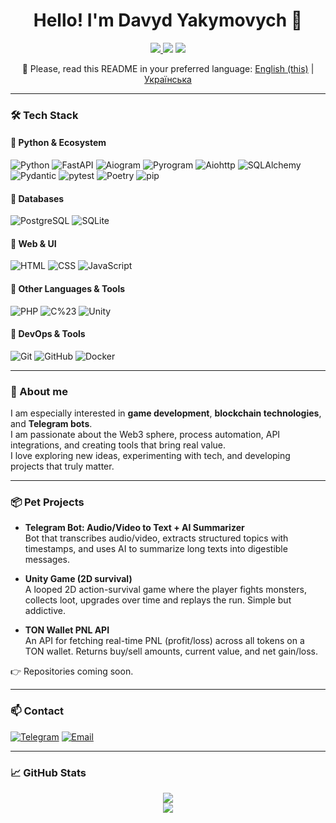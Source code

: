 <h1 align="center">Hello! I'm Davyd Yakymovych 👋</h1>

<p align="center">
  <a href="https://t.me/dyakymov">
    <img src="https://img.shields.io/badge/Telegram-@dyakymov-2CA5E0?logo=telegram&logoColor=white" />
  </a>
  <img src="https://img.shields.io/badge/OS-Linux-%23007ACC?logo=linux&logoColor=white" />
  <img src="https://img.shields.io/badge/Editor-VSCode-007ACC?logo=visualstudiocode&logoColor=white" />
</p>

<p align="center">
  📌 Please, read this README in your preferred language:  
  <a href="README.md">English (this)</a> | <a href="README_uk.md">Українська</a>
</p>

---

### 🛠 Tech Stack

#### 🔹 Python & Ecosystem
![Python](https://img.shields.io/badge/Python-3.10%20|%203.11%20|%203.12%20|%203.13-blue?logo=python&logoColor=white)
![FastAPI](https://img.shields.io/badge/FastAPI-API-green?logo=fastapi)
![Aiogram](https://img.shields.io/badge/Aiogram-3.0-2CA5E0?logo=telegram)
![Pyrogram](https://img.shields.io/badge/Pyrogram-Fork-red?logo=telegram)
![Aiohttp](https://img.shields.io/badge/Aiohttp-async-lightblue?logo=python&logoColor=white)
![SQLAlchemy](https://img.shields.io/badge/SQLAlchemy-ORM-646464?logo=sqlite)
![Pydantic](https://img.shields.io/badge/Pydantic-Validation-0C7CD5?logo=python)
![pytest](https://img.shields.io/badge/pytest-testing-blue?logo=pytest)
![Poetry](https://img.shields.io/badge/Poetry-dependency--mgmt-60A5FA?logo=python)
![pip](https://img.shields.io/badge/pip-package--mgmt-blue?logo=pypi&logoColor=white)

#### 🔹 Databases
![PostgreSQL](https://img.shields.io/badge/PostgreSQL-db-336791?logo=postgresql&logoColor=white)
![SQLite](https://img.shields.io/badge/SQLite-light-blue?logo=sqlite&logoColor=white)

#### 🔹 Web & UI
![HTML](https://img.shields.io/badge/HTML-5-E34F26?logo=html5&logoColor=white)
![CSS](https://img.shields.io/badge/CSS-3-1572B6?logo=css3&logoColor=white)
![JavaScript](https://img.shields.io/badge/JavaScript-ES6-F7DF1E?logo=javascript&logoColor=black)

#### 🔹 Other Languages & Tools
![PHP](https://img.shields.io/badge/PHP-basic-777BB4?logo=php&logoColor=white)
![C%23](https://img.shields.io/badge/C%23-basic-68217A?logo=csharp&logoColor=white)
![Unity](https://img.shields.io/badge/Unity-game_dev-black?logo=unity&logoColor=white)

#### 🔹 DevOps & Tools
![Git](https://img.shields.io/badge/Git-version%20control-F05032?logo=git&logoColor=white)
![GitHub](https://img.shields.io/badge/GitHub-profile-181717?logo=github)
![Docker](https://img.shields.io/badge/Docker-container-blue?logo=docker&logoColor=white)

---

### 🎯 About me

I am especially interested in **game development**, **blockchain technologies**, and **Telegram bots**.  
I am passionate about the Web3 sphere, process automation, API integrations, and creating tools that bring real value.  
I love exploring new ideas, experimenting with tech, and developing projects that truly matter.

---

### 📦 Pet Projects

- **Telegram Bot: Audio/Video to Text + AI Summarizer**  
  Bot that transcribes audio/video, extracts structured topics with timestamps, and uses AI to summarize long texts into digestible messages.

- **Unity Game (2D survival)**  
  A looped 2D action-survival game where the player fights monsters, collects loot, upgrades over time and replays the run. Simple but addictive.

- **TON Wallet PNL API**  
  An API for fetching real-time PNL (profit/loss) across all tokens on a TON wallet. Returns buy/sell amounts, current value, and net gain/loss.

👉 Repositories coming soon.

---

### 📫 Contact

[![Telegram](https://img.shields.io/badge/@dyakymov-%2300acee.svg?logo=telegram&logoColor=white)](https://t.me/dyakymov)
[![Email](https://img.shields.io/badge/Email-davidyakymovych%40gmail.com-red?logo=gmail&logoColor=white)](mailto:davidyakymovych+github@gmail.com)

---

### 📈 GitHub Stats

<p align="center">
  <img src="https://github-readme-stats.vercel.app/api?username=dyakymov-it&show_icons=true&theme=tokyonight&hide=stars" />
  <br>
  <img src="https://github-readme-streak-stats.herokuapp.com?user=dyakymov-it&theme=tokyonight&hide_border=true" />
</p>
